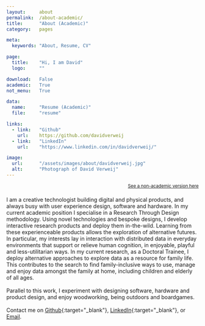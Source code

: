 ```yaml
---
layout:     about
permalink:  /about-academic/
title:      "About (Academic)"
category:   pages

meta:
  keywords: "About, Resume, CV"

page:
  title:    "Hi, I am David"
  logo:     ""

download:   False
academic:   True
not_menu:   True

data:
  name:     "Resume (Academic)"
  file:     "resume"

links:
  - link:   "Github"
    url:    https://github.com/davidverweij
  - link:   "LinkedIn"
    url:    "https://www.linkedin.com/in/davidverweij/"

image:
  url:      "/assets/images/about/davidverweij.jpg"
  alt:      "Photograph of David Verweij"
---
```

<small style="float:right;"><a href="/about/">See a non-academic version here</a></small>
<br/><br/>I am a creative technologist building digital and physical products, and always busy with user experience design, software and hardware. In my current academic position I specialise in a Research Through Design methodology. Using novel technologies and bespoke designs, I develop interactive research products and deploy them in-the-wild. Learning from these experienceable products allows the exploration of alternative futures. In particular, my interests lay in interaction with distributed data in everyday environments that support or relieve human cognition, in enjoyable, playful and less-utilitarian ways. In my current research, as a Doctoral Trainee, I deploy alternative approaches to explore data as a resource for family life. This contributes to the search to find family-inclusive ways to use, manage and enjoy data amongst the family at home, including children and elderly of all ages.
<br/><br/>
Parallel to this work, I experiment with designing software, hardware and product design, and enjoy woodworking, being outdoors and boardgames.
<br/><br/>
Contact me on [Github](https://github.com/davidverweij){:target="_blank"}, [LinkedIn](https://www.linkedin.com/in/davidverweij/){:target="_blank"}, or [Email](mailto:hi@davidverweij.com).
